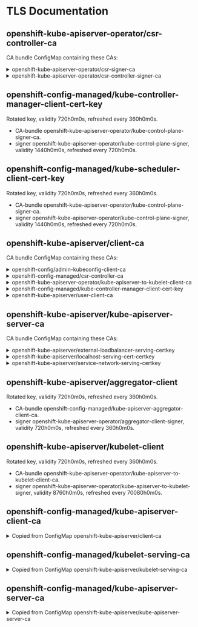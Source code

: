 # TLS Documentation

## openshift-kube-apiserver-operator/csr-controller-ca

CA bundle ConfigMap containing these CAs:<details><summary>openshift-kube-apiserver-operator/csr-signer-ca</summary><blockquote>

## openshift-kube-apiserver-operator/csr-signer-ca

ConfigMap

</blockquote></summary></details>
<details><summary>openshift-kube-apiserver-operator/csr-controller-signer-ca</summary><blockquote>

## openshift-kube-apiserver-operator/csr-controller-signer-ca

ConfigMap provided by the ???.
</blockquote></summary></details>

## openshift-config-managed/kube-controller-manager-client-cert-key

Rotated key, validity 720h0m0s, refreshed every 360h0m0s.
* CA-bundle openshift-kube-apiserver-operator/kube-control-plane-signer-ca.
* signer openshift-kube-apiserver-operator/kube-control-plane-signer, validity 1440h0m0s, refreshed every 720h0m0s.

## openshift-config-managed/kube-scheduler-client-cert-key

Rotated key, validity 720h0m0s, refreshed every 360h0m0s.
* CA-bundle openshift-kube-apiserver-operator/kube-control-plane-signer-ca.
* signer openshift-kube-apiserver-operator/kube-control-plane-signer, validity 1440h0m0s, refreshed every 720h0m0s.

## openshift-kube-apiserver/client-ca

CA bundle ConfigMap containing these CAs:<details><summary>openshift-config/admin-kubeconfig-client-ca</summary><blockquote>

## openshift-config/admin-kubeconfig-client-ca

ConfigMap provided by the installer.
</blockquote></summary></details>
<details><summary>openshift-config-managed/csr-controller-ca</summary><blockquote>

## openshift-config-managed/csr-controller-ca

ConfigMap provided by the cluster-kube-controller-manager-operator.
</blockquote></summary></details>
<details><summary>openshift-kube-apiserver-operator/kube-apiserver-to-kubelet-client-ca</summary><blockquote>

## openshift-kube-apiserver-operator/kube-apiserver-to-kubelet-client-ca

ConfigMap

</blockquote></summary></details>
<details><summary>openshift-config-managed/kube-controller-manager-client-cert-key</summary><blockquote>

## openshift-kube-apiserver-operator/kube-control-plane-signer-ca

Rotation CA bundle updated from key rotation controller for:
<details><summary>openshift-config-managed/kube-controller-manager-client-cert-key</summary><blockquote>

## openshift-config-managed/kube-controller-manager-client-cert-key

Rotated key, validity 720h0m0s, refreshed every 360h0m0s.
* CA-bundle openshift-kube-apiserver-operator/kube-control-plane-signer-ca.
* signer openshift-kube-apiserver-operator/kube-control-plane-signer, validity 1440h0m0s, refreshed every 720h0m0s.

</blockquote></summary></details>
<details><summary>openshift-config-managed/kube-scheduler-client-cert-key</summary><blockquote>

## openshift-config-managed/kube-scheduler-client-cert-key

Rotated key, validity 720h0m0s, refreshed every 360h0m0s.
* CA-bundle openshift-kube-apiserver-operator/kube-control-plane-signer-ca.
* signer openshift-kube-apiserver-operator/kube-control-plane-signer, validity 1440h0m0s, refreshed every 720h0m0s.

</blockquote></summary></details>
<details><summary>openshift-kube-apiserver/kube-apiserver-cert-syncer-client-cert-key</summary><blockquote>

## openshift-kube-apiserver/kube-apiserver-cert-syncer-client-cert-key

Rotated key, validity 720h0m0s, refreshed every 360h0m0s.
* CA-bundle openshift-kube-apiserver-operator/kube-control-plane-signer-ca.
* signer openshift-kube-apiserver-operator/kube-control-plane-signer, validity 1440h0m0s, refreshed every 720h0m0s.

</blockquote></summary></details>

</blockquote></summary></details>
<details><summary>openshift-kube-apiserver/user-client-ca</summary><blockquote>

## openshift-kube-apiserver/user-client-ca

ConfigMap provided by the ???.
</blockquote></summary></details>

## openshift-kube-apiserver/kube-apiserver-server-ca

CA bundle ConfigMap containing these CAs:<details><summary>openshift-kube-apiserver/external-loadbalancer-serving-certkey</summary><blockquote>

## openshift-kube-apiserver/loadbalancer-serving-ca

Rotation CA bundle updated from key rotation controller for:
<details><summary>openshift-kube-apiserver/external-loadbalancer-serving-certkey</summary><blockquote>

## openshift-kube-apiserver/external-loadbalancer-serving-certkey

Rotated key, validity 720h0m0s, refreshed every 360h0m0s.
* CA-bundle openshift-kube-apiserver/loadbalancer-serving-ca.
* signer openshift-kube-apiserver/loadbalancer-serving-signer, validity 87600h0m0s, refreshed every 70080h0m0s.

</blockquote></summary></details>

</blockquote></summary></details>
<details><summary>openshift-kube-apiserver/localhost-serving-cert-certkey</summary><blockquote>

## openshift-kube-apiserver-operator/localhost-serving-ca

Rotation CA bundle updated from key rotation controller for:
<details><summary>openshift-kube-apiserver/localhost-serving-cert-certkey</summary><blockquote>

## openshift-kube-apiserver/localhost-serving-cert-certkey

Rotated key, validity 720h0m0s, refreshed every 360h0m0s.
* CA-bundle openshift-kube-apiserver-operator/localhost-serving-ca.
* signer openshift-kube-apiserver-operator/localhost-serving-signer, validity 87600h0m0s, refreshed every 70080h0m0s.

</blockquote></summary></details>

</blockquote></summary></details>
<details><summary>openshift-kube-apiserver/service-network-serving-certkey</summary><blockquote>

## openshift-kube-apiserver-operator/service-network-serving-ca

Rotation CA bundle updated from key rotation controller for:
<details><summary>openshift-kube-apiserver/service-network-serving-certkey</summary><blockquote>

## openshift-kube-apiserver/service-network-serving-certkey

Rotated key, validity 720h0m0s, refreshed every 360h0m0s.
* CA-bundle openshift-kube-apiserver-operator/service-network-serving-ca.
* signer openshift-kube-apiserver-operator/service-network-serving-signer, validity 87600h0m0s, refreshed every 70080h0m0s.

</blockquote></summary></details>

</blockquote></summary></details>

## openshift-kube-apiserver/aggregator-client

Rotated key, validity 720h0m0s, refreshed every 360h0m0s.
* CA-bundle openshift-config-managed/kube-apiserver-aggregator-client-ca.
* signer openshift-kube-apiserver-operator/aggregator-client-signer, validity 720h0m0s, refreshed every 360h0m0s.

## openshift-kube-apiserver/kubelet-client

Rotated key, validity 720h0m0s, refreshed every 360h0m0s.
* CA-bundle openshift-kube-apiserver-operator/kube-apiserver-to-kubelet-client-ca.
* signer openshift-kube-apiserver-operator/kube-apiserver-to-kubelet-signer, validity 8760h0m0s, refreshed every 70080h0m0s.

## openshift-config-managed/kube-apiserver-client-ca

<details><summary>Copied from ConfigMap openshift-kube-apiserver/client-ca</summary><blockquote>

## openshift-kube-apiserver/client-ca

CA bundle ConfigMap containing these CAs:<details><summary>openshift-config/admin-kubeconfig-client-ca</summary><blockquote>

## openshift-config/admin-kubeconfig-client-ca

ConfigMap provided by the installer.
</blockquote></summary></details>
<details><summary>openshift-config-managed/csr-controller-ca</summary><blockquote>

## openshift-config-managed/csr-controller-ca

ConfigMap provided by the cluster-kube-controller-manager-operator.
</blockquote></summary></details>
<details><summary>openshift-kube-apiserver-operator/kube-apiserver-to-kubelet-client-ca</summary><blockquote>

## openshift-kube-apiserver-operator/kube-apiserver-to-kubelet-client-ca

ConfigMap

</blockquote></summary></details>
<details><summary>openshift-config-managed/kube-controller-manager-client-cert-key</summary><blockquote>

## openshift-kube-apiserver-operator/kube-control-plane-signer-ca

Rotation CA bundle updated from key rotation controller for:
<details><summary>openshift-config-managed/kube-controller-manager-client-cert-key</summary><blockquote>

## openshift-config-managed/kube-controller-manager-client-cert-key

Rotated key, validity 720h0m0s, refreshed every 360h0m0s.
* CA-bundle openshift-kube-apiserver-operator/kube-control-plane-signer-ca.
* signer openshift-kube-apiserver-operator/kube-control-plane-signer, validity 1440h0m0s, refreshed every 720h0m0s.

</blockquote></summary></details>
<details><summary>openshift-config-managed/kube-scheduler-client-cert-key</summary><blockquote>

## openshift-config-managed/kube-scheduler-client-cert-key

Rotated key, validity 720h0m0s, refreshed every 360h0m0s.
* CA-bundle openshift-kube-apiserver-operator/kube-control-plane-signer-ca.
* signer openshift-kube-apiserver-operator/kube-control-plane-signer, validity 1440h0m0s, refreshed every 720h0m0s.

</blockquote></summary></details>
<details><summary>openshift-kube-apiserver/kube-apiserver-cert-syncer-client-cert-key</summary><blockquote>

## openshift-kube-apiserver/kube-apiserver-cert-syncer-client-cert-key

Rotated key, validity 720h0m0s, refreshed every 360h0m0s.
* CA-bundle openshift-kube-apiserver-operator/kube-control-plane-signer-ca.
* signer openshift-kube-apiserver-operator/kube-control-plane-signer, validity 1440h0m0s, refreshed every 720h0m0s.

</blockquote></summary></details>

</blockquote></summary></details>
<details><summary>openshift-kube-apiserver/user-client-ca</summary><blockquote>

## openshift-kube-apiserver/user-client-ca

ConfigMap provided by the ???.
</blockquote></summary></details>

</blockquote></summary></details>

## openshift-config-managed/kubelet-serving-ca

<details><summary>Copied from ConfigMap openshift-kube-apiserver/kubelet-serving-ca</summary><blockquote>

## openshift-kube-apiserver/kubelet-serving-ca

<details><summary>Copied from ConfigMap openshift-config-managed/csr-controller-ca</summary><blockquote>

## openshift-config-managed/csr-controller-ca

ConfigMap provided by the cluster-kube-controller-manager-operator.
</blockquote></summary></details>

</blockquote></summary></details>

## openshift-config-managed/kube-apiserver-server-ca

<details><summary>Copied from ConfigMap openshift-kube-apiserver/kube-apiserver-server-ca</summary><blockquote>

## openshift-kube-apiserver/kube-apiserver-server-ca

CA bundle ConfigMap containing these CAs:<details><summary>openshift-kube-apiserver/external-loadbalancer-serving-certkey</summary><blockquote>

## openshift-kube-apiserver/loadbalancer-serving-ca

Rotation CA bundle updated from key rotation controller for:
<details><summary>openshift-kube-apiserver/external-loadbalancer-serving-certkey</summary><blockquote>

## openshift-kube-apiserver/external-loadbalancer-serving-certkey

Rotated key, validity 720h0m0s, refreshed every 360h0m0s.
* CA-bundle openshift-kube-apiserver/loadbalancer-serving-ca.
* signer openshift-kube-apiserver/loadbalancer-serving-signer, validity 87600h0m0s, refreshed every 70080h0m0s.

</blockquote></summary></details>

</blockquote></summary></details>
<details><summary>openshift-kube-apiserver/localhost-serving-cert-certkey</summary><blockquote>

## openshift-kube-apiserver-operator/localhost-serving-ca

Rotation CA bundle updated from key rotation controller for:
<details><summary>openshift-kube-apiserver/localhost-serving-cert-certkey</summary><blockquote>

## openshift-kube-apiserver/localhost-serving-cert-certkey

Rotated key, validity 720h0m0s, refreshed every 360h0m0s.
* CA-bundle openshift-kube-apiserver-operator/localhost-serving-ca.
* signer openshift-kube-apiserver-operator/localhost-serving-signer, validity 87600h0m0s, refreshed every 70080h0m0s.

</blockquote></summary></details>

</blockquote></summary></details>
<details><summary>openshift-kube-apiserver/service-network-serving-certkey</summary><blockquote>

## openshift-kube-apiserver-operator/service-network-serving-ca

Rotation CA bundle updated from key rotation controller for:
<details><summary>openshift-kube-apiserver/service-network-serving-certkey</summary><blockquote>

## openshift-kube-apiserver/service-network-serving-certkey

Rotated key, validity 720h0m0s, refreshed every 360h0m0s.
* CA-bundle openshift-kube-apiserver-operator/service-network-serving-ca.
* signer openshift-kube-apiserver-operator/service-network-serving-signer, validity 87600h0m0s, refreshed every 70080h0m0s.

</blockquote></summary></details>

</blockquote></summary></details>

</blockquote></summary></details>

